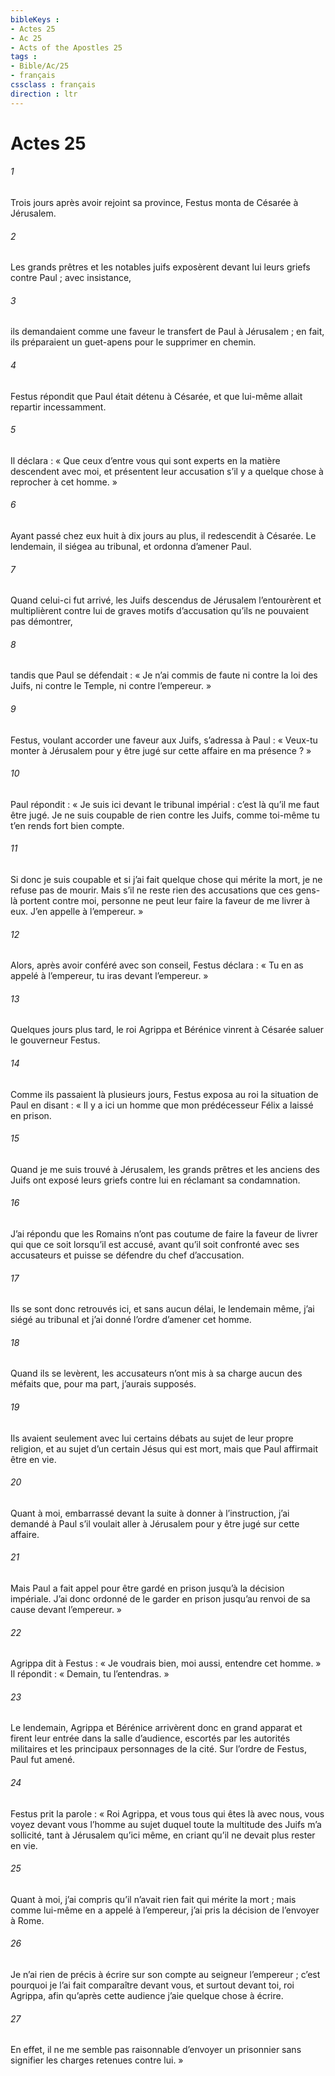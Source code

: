 ```yaml
---
bibleKeys : 
- Actes 25
- Ac 25
- Acts of the Apostles 25
tags : 
- Bible/Ac/25
- français
cssclass : français
direction : ltr
---
```


# Actes 25

###### 1
Trois jours après avoir rejoint sa province, Festus monta de Césarée à Jérusalem.
###### 2
Les grands prêtres et les notables juifs exposèrent devant lui leurs griefs contre Paul ; avec insistance,
###### 3
ils demandaient comme une faveur le transfert de Paul à Jérusalem ; en fait, ils préparaient un guet-apens pour le supprimer en chemin.
###### 4
Festus répondit que Paul était détenu à Césarée, et que lui-même allait repartir incessamment.
###### 5
Il déclara : « Que ceux d’entre vous qui sont experts en la matière descendent avec moi, et présentent leur accusation s’il y a quelque chose à reprocher à cet homme. »
###### 6
Ayant passé chez eux huit à dix jours au plus, il redescendit à Césarée. Le lendemain, il siégea au tribunal, et ordonna d’amener Paul.
###### 7
Quand celui-ci fut arrivé, les Juifs descendus de Jérusalem l’entourèrent et multiplièrent contre lui de graves motifs d’accusation qu’ils ne pouvaient pas démontrer,
###### 8
tandis que Paul se défendait : « Je n’ai commis de faute ni contre la loi des Juifs, ni contre le Temple, ni contre l’empereur. »
###### 9
Festus, voulant accorder une faveur aux Juifs, s’adressa à Paul : « Veux-tu monter à Jérusalem pour y être jugé sur cette affaire en ma présence ? »
###### 10
Paul répondit : « Je suis ici devant le tribunal impérial : c’est là qu’il me faut être jugé. Je ne suis coupable de rien contre les Juifs, comme toi-même tu t’en rends fort bien compte.
###### 11
Si donc je suis coupable et si j’ai fait quelque chose qui mérite la mort, je ne refuse pas de mourir. Mais s’il ne reste rien des accusations que ces gens-là portent contre moi, personne ne peut leur faire la faveur de me livrer à eux. J’en appelle à l’empereur. »
###### 12
Alors, après avoir conféré avec son conseil, Festus déclara : « Tu en as appelé à l’empereur, tu iras devant l’empereur. »
###### 13
Quelques jours plus tard, le roi Agrippa et Bérénice vinrent à Césarée saluer le gouverneur Festus.
###### 14
Comme ils passaient là plusieurs jours, Festus exposa au roi la situation de Paul en disant : « Il y a ici un homme que mon prédécesseur Félix a laissé en prison.
###### 15
Quand je me suis trouvé à Jérusalem, les grands prêtres et les anciens des Juifs ont exposé leurs griefs contre lui en réclamant sa condamnation.
###### 16
J’ai répondu que les Romains n’ont pas coutume de faire la faveur de livrer qui que ce soit lorsqu’il est accusé, avant qu’il soit confronté avec ses accusateurs et puisse se défendre du chef d’accusation.
###### 17
Ils se sont donc retrouvés ici, et sans aucun délai, le lendemain même, j’ai siégé au tribunal et j’ai donné l’ordre d’amener cet homme.
###### 18
Quand ils se levèrent, les accusateurs n’ont mis à sa charge aucun des méfaits que, pour ma part, j’aurais supposés.
###### 19
Ils avaient seulement avec lui certains débats au sujet de leur propre religion, et au sujet d’un certain Jésus qui est mort, mais que Paul affirmait être en vie.
###### 20
Quant à moi, embarrassé devant la suite à donner à l’instruction, j’ai demandé à Paul s’il voulait aller à Jérusalem pour y être jugé sur cette affaire.
###### 21
Mais Paul a fait appel pour être gardé en prison jusqu’à la décision impériale. J’ai donc ordonné de le garder en prison jusqu’au renvoi de sa cause devant l’empereur. »
###### 22
Agrippa dit à Festus : « Je voudrais bien, moi aussi, entendre cet homme. » Il répondit : « Demain, tu l’entendras. »
###### 23
Le lendemain, Agrippa et Bérénice arrivèrent donc en grand apparat et firent leur entrée dans la salle d’audience, escortés par les autorités militaires et les principaux personnages de la cité. Sur l’ordre de Festus, Paul fut amené.
###### 24
Festus prit la parole : « Roi Agrippa, et vous tous qui êtes là avec nous, vous voyez devant vous l’homme au sujet duquel toute la multitude des Juifs m’a sollicité, tant à Jérusalem qu’ici même, en criant qu’il ne devait plus rester en vie.
###### 25
Quant à moi, j’ai compris qu’il n’avait rien fait qui mérite la mort ; mais comme lui-même en a appelé à l’empereur, j’ai pris la décision de l’envoyer à Rome.
###### 26
Je n’ai rien de précis à écrire sur son compte au seigneur l’empereur ; c’est pourquoi je l’ai fait comparaître devant vous, et surtout devant toi, roi Agrippa, afin qu’après cette audience j’aie quelque chose à écrire.
###### 27
En effet, il ne me semble pas raisonnable d’envoyer un prisonnier sans signifier les charges retenues contre lui. »
